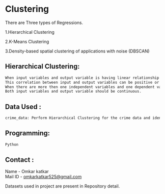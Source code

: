 # Clustering
There are Three types of Regressions.

1.Hierarchical Clustering

2.K-Means Clustering

3.Density-based spatial clustering of applications with noise (DBSCAN)

## Hierarchical Clustering:
```sh
When input variables and output variable is having linear relationship we can use this Regression model. 
This correlation between input and output variables can be positive or negative.
When there are more then one independent variables and one dependent variable then that is Multi-Linear regression. 
Both input variables and output variable should be continuous.  
```

## Data Used :
```sh
crime_data: Perform Hierarchical Clustering for the crime data and identify the number of clusters.
```  
## Programming:
```sh
Python
```

<!-- CONTACT -->
## Contact :

Name - Omkar katkar  
Mail ID - omkarkatkar525@gmail.com


Datasets used in project are present in Repository detail.
